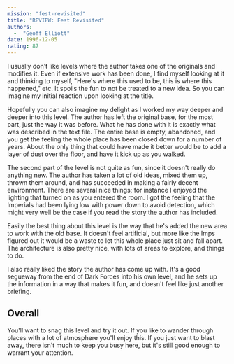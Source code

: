 ```yaml
---
mission: "fest-revisited"
title: "REVIEW: Fest Revisited"
authors: 
  -  "Geoff Elliott"
date: 1996-12-05
rating: 87
---
```


I usually don't like levels where the author takes one of the originals and modifies it. Even if extensive work has been done, I find myself looking at it and thinking to myself, "Here's where this used to be, this is where this happened," etc. It spoils the fun to not be treated to a new idea. So you can imagine my initial reaction upon looking at the title.

Hopefully you can also imagine my delight as I worked my way deeper and deeper into this level. The author has left the original base, for the most part, just the way it was before. What he has done with it is exactly what was described in the text file. The entire base is empty, abandoned, and you get the feeling the whole place has been closed down for a number of years. About the only thing that could have made it better would be to add a layer of dust over the floor, and have it kick up as you walked.

The second part of the level is not quite as fun, since it doesn't really do anything new. The author has taken a lot of old ideas, mixed them up, thrown them around, and has succeeded in making a fairly decent environment. There are several nice things; for instance I enjoyed the lighting that turned on as you entered the room. I got the feeling that the Imperials had been lying low with power down to avoid detection, which might very well be the case if you read the story the author has included.

Easily the best thing about this level is the way that he's added the new area to work with the old base. It doesn't feel artificial, but more like the Imps figured out it would be a waste to let this whole place just sit and fall apart. The architecture is also pretty nice, with lots of areas to explore, and things to do.

I also really liked the story the author has come up with. It's a good segueway from the end of Dark Forces into his own level, and he sets up the information in a way that makes it fun, and doesn't feel like just another briefing.

## Overall

You'll want to snag this level and try it out. If you like to wander through places with a lot of atmosphere you'll enjoy this. If you just want to blast away, there isn't much to keep you busy here, but it's still good enough to warrant your attention.

